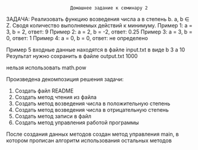                             Домашнее задание к семинару 2

ЗАДАЧА: Реализовать функцию возведения числа а в степень b. a, b ∈ Z. Сводя количество выполняемых действий к минимуму. 
Пример 1: а = 3, b = 2, ответ: 9 
Пример 2: а = 2, b = -2, ответ: 0.25
Пример 3: а = 3, b = 0, ответ: 1
Пример 4: а = 0, b = 0, ответ: не определено

Пример 5
входные данные находятся в файле input.txt в виде
b 3
a 10
Результат нужно сохранить в файле output.txt
1000

нельзя использовать math.pow


Произведена декомпозиция решения задачи:
1. Создать файл README
2. Создать метод чтения из файла
3. Создать метод возведения числа в положительную степень
4. Создать метод возведения числа в отрицательную степень
5. Создать метод записи в файл
6. Создать метод управления работой программы

После создания данных методов создан метод управления main, в котором прописан алгоритм использования остальных методов
